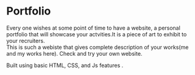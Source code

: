 # Portfolio
Every one wishes at some point of time to have a website, a personal portfolio that will showcase your actvities.It is a piece of art to exhibit to your recruiters.<br>
This is such a webiste that gives complete description of your works(me and my works here). Check and try your own website.

Built using basic HTML, CSS, and Js features .
